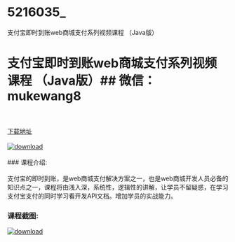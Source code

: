 # 5216035_
支付宝即时到账web商城支付系列视频课程 （Java版）
# 支付宝即时到账web商城支付系列视频课程 （Java版）## 微信：mukewang8
<br/></br>[下载地址](http://www.36tz.cn/article/5216035 "下载地址")
<br/></br>[![download](http://36tz.cn/muke_img/2020_11_2-19-300x210.png "下载地址")](http://www.36tz.cn/article/5216035 "下载地址")
<br/></br>### 课程介绍:<br/></br>支付宝的即时到账，是web商城支付解决方案之一，也是web商城开发人员必备的知识点之一，课程将由浅入深，系统性，逻辑性的讲解，让学员不留疑惑，在学习支付宝支付的同时学习看开发API文档。增加学员的实战能力。

### 课程截图:
[![download](http://36tz.cn/muke_img/2020_11_1-19.png "下载地址")](http://www.36tz.cn/article/5216035 "下载地址")
